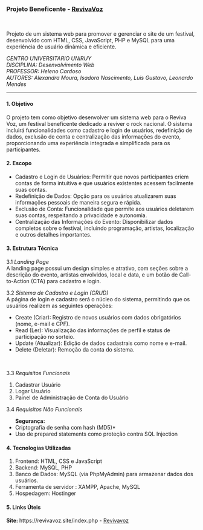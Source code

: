 <h3><b>Projeto Beneficente - <a href="https://revivavoz.site/index.php" target="_blank">RevivaVoz</a> </b></h3>
<br>

Projeto de um sistema web para promover e gerenciar o site de um
festival, desenvolvido com HTML, CSS, JavaScript, PHP e MySQL para uma
experiência de usuário dinâmica e eficiente.


_CENTRO UNIVERSITARIO UNIRUY_ <br>
_DISCIPLINA: Desenvolvimento Web_ <br>
_PROFESSOR: Heleno Cardoso_ <br>
_AUTORES: Alexandra Moura, Isadora Nascimento, Luis Gustavo,
Leonardo Mendes_
<hr>

<h4> 1. Objetivo </h4>
O projeto tem como objetivo desenvolver um sistema web para o Reviva
Voz, um festival beneficente dedicado a reviver o rock nacional. O sistema
incluirá funcionalidades como cadastro e login de usuários, redefinição de
dados, exclusão de conta e centralização das informações do evento,
proporcionando uma experiência integrada e simplificada para os
participantes.

<h4> 2. Escopo </h4>
<ul>  
<li>Cadastro e Login de Usuários: Permitir que novos participantes criem
contas de forma intuitiva e que usuários existentes acessem facilmente
suas contas.</li>
<li>Redefinição de Dados: Opção para os usuários atualizarem suas
informações pessoais de maneira segura e rápida.</li>
<li>Exclusão de Conta: Funcionalidade que permite aos usuários deletarem
suas contas, respeitando a privacidade e autonomia.</li>
<li>Centralização das Informações do Evento: Disponibilizar dados completos
sobre o festival, incluindo programação, artistas, localização e outros
detalhes importantes.</li>
</ul>

<h4> 3. Estrutura Técnica </h4>

3.1 _Landing Page_
<br>
A landing page possui um design simples e atrativo, com seções sobre a
descrição do evento, artistas envolvidos, local e data, e um botão de Call-
to-Action (CTA) para cadastro e login.

3.2 _Sistema de Cadastro e Login (CRUD)_
<br>
A página de login e cadastro será o núcleo do sistema, permitindo que os
usuários realizem as seguintes operações:
<ul>
<li>Create (Criar): Registro de novos usuários com dados obrigatórios (nome,
e-mail e CPF).</li>
<li>Read (Ler): Visualização das informações de perfil e status de participação
no sorteio.</li>
<li>Update (Atualizar): Edição de dados cadastrais como nome e e-mail.</li>
<li>Delete (Deletar): Remoção da conta do sistema.</li>
</ul>
<br>

3.3 _Requisitos Funcionais_
<br>
<ol>
<li>Cadastrar Usuário</li>
<li>Logar Usuário</li>
<li>Painel de Administração de Conta do Usuário</li>
</ol>

3.4 _Requisitos Não Funcionais_
<br>
<ul> <b>Segurança:</b>
  <li>Criptografia de senha com hash (MD5)*</li>
  <li>Uso de prepared statements como proteção contra SQL
  Injection</li>
</ul>
<h4> 4. Tecnologias Utilizadas </h4>
<ol>
<li>Frontend: HTML, CSS e JavaScript</li>
<li>Backend: MySQL, PHP</li>
<li>Banco de Dados: MySQL (via PhpMyAdmin) para armazenar dados
dos usuários.</li>
<li>Ferramenta de servidor : XAMPP, Apache, MySQL </li>
<li>Hospedagem: Hostinger </li>
</ol>
<h4> 5. Links Úteis </h4>
<p><strong>Site: </strong> <a>https://revivavoz.site/index.php</a> - <a href="https://revivavoz.site/index.php" target="_blank">Revivavoz</a></p>
